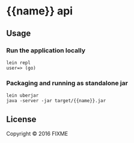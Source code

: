 # {{name}} api

## Usage

### Run the application locally

```
lein repl
user=> (go)
```

### Packaging and running as standalone jar

```
lein uberjar
java -server -jar target/{{name}}.jar
```

## License

Copyright © 2016 FIXME
